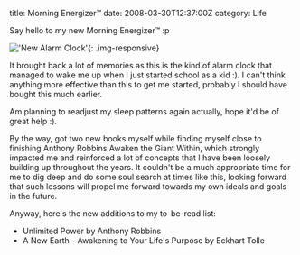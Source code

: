 title: Morning Energizer™
date: 2008-03-30T12:37:00Z
category: Life

Say hello to my new Morning Energizer™ :p

!['New Alarm Clock'](http://img.photobucket.com/albums/v95/seh_hui/photo/newalarm.jpg){: .img-responsive}

It brought back a lot of memories as this is the kind of alarm clock that managed to wake me up when I just started school as a kid :). I can't think anything more effective than this to get me started, probably I should have bought this much earlier.

Am planning to readjust my sleep patterns again actually, hope it'd be of great help :).

By the way, got two new books myself while finding myself close to finishing Anthony Robbins Awaken the Giant Within, which strongly impacted me and reinforced a lot of concepts that I have been loosely building up throughout the years. It couldn't be a much appropriate time for me to dig deep and do some soul search at times like this, looking forward that such lessons will propel me forward towards my own ideals and goals in the future.

Anyway, here's the new additions to my to-be-read list:

- Unlimited Power by Anthony Robbins
- A New Earth - Awakening to Your Life's Purpose by Eckhart Tolle
